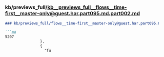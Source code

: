 ### kb/previews_full/kb__previews_full__flows__time-first__master-only@guest.har.part095.md.part002.md

```md
### kb/previews_full/flows__time-first__master-only@guest.har.part095.md (part 002)

```md
5207
                },
                {
                  "fu
```

```

```
